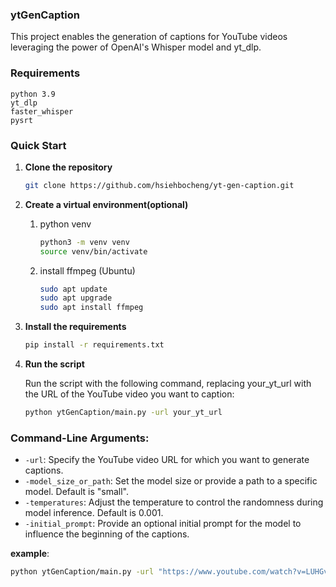 ### ytGenCaption

This project enables the generation of captions for YouTube videos leveraging the power of OpenAI's Whisper model and yt_dlp.

### Requirements

```
python 3.9
yt_dlp
faster_whisper
pysrt
```

### Quick Start
1. **Clone the repository**
   ```bash
   git clone https://github.com/hsiehbocheng/yt-gen-caption.git
   ```
2. **Create a virtual environment(optional)**
    1. python venv
         ```bash
         python3 -m venv venv
         source venv/bin/activate
         ```
   2. install ffmpeg (Ubuntu)
      ```bash
      sudo apt update
      sudo apt upgrade
      sudo apt install ffmpeg
      ```

3. **Install the requirements**
   ```bash
   pip install -r requirements.txt
   ```
4. **Run the script**
   
   Run the script with the following command, replacing your_yt_url with the URL of the YouTube video you want to caption:
    ```bash
    python ytGenCaption/main.py -url your_yt_url
    ```

### **Command-Line Arguments**:
- `-url`: Specify the YouTube video URL for which you want to generate captions.
- `-model_size_or_path`: Set the model size or provide a path to a specific model. Default is "small".
- `-temperatures`: Adjust the temperature to control the randomness during model inference. Default is 0.001.
- `-initial_prompt`: Provide an optional initial prompt for the model to influence the beginning of the captions.

**example**:
```bash
python ytGenCaption/main.py -url "https://www.youtube.com/watch?v=LUHGvz8skoo" -model_size_or_path "small" -temperatures 0.001 -initial_prompt "蔡冠雙頭喜劇演員"
```